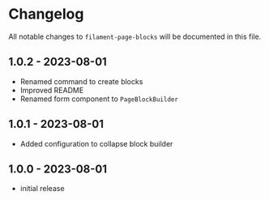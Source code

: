 # Changelog

All notable changes to `filament-page-blocks` will be documented in this file.

## 1.0.2 - 2023-08-01

- Renamed command to create blocks
- Improved README
- Renamed form component to `PageBlockBuilder`

## 1.0.1 - 2023-08-01

- Added configuration to collapse block builder

## 1.0.0 - 2023-08-01

- initial release
